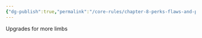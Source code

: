 ```yaml
---
{"dg-publish":true,"permalink":"/core-rules/chapter-8-perks-flaws-and-points/perks-list/trait/movement/legs/"}
---
```


Upgrades for more limbs